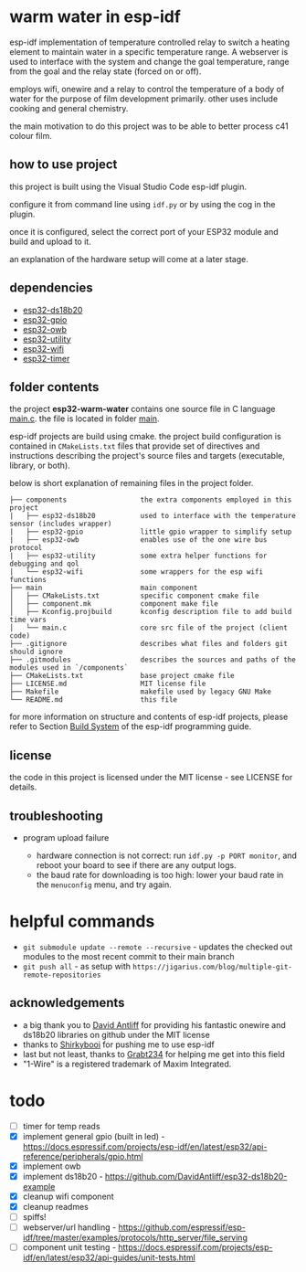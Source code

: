 # warm water in esp-idf

esp-idf implementation of temperature controlled relay to switch a heating element to maintain water in a specific temperature range. 
A webserver is used to interface with the system and change the goal temperature, range from the goal and the relay state (forced on or off).

employs wifi, onewire and a relay to control the temperature of a body of water for the purpose of film development primarily. other uses include cooking and general chemistry.

the main motivation to do this project was to be able to better process c41 colour film.

## how to use project

this project is built using the Visual Studio Code esp-idf plugin. 

configure it from command line using `idf.py` or by using the cog in the plugin. 

once it is configured, select the correct port of your ESP32 module and build and upload to it.

an explanation of the hardware setup will come at a later stage.

## dependencies

- [esp32-ds18b20](../esp32-ds18b20)
- [esp32-gpio](../esp32-gpio)
- [esp32-owb](https://github.com/DavidAntliff/esp32-owb)
- [esp32-utility](../esp32-utility)
- [esp32-wifi](../esp32-wifi)
- [esp32-timer](../esp32-timer)

## folder contents

the project **esp32-warm-water** contains one source file in C language [main.c](main/main.c). the file is located in folder [main](main).

esp-idf projects are build using cmake. the project build configuration is contained in `CMakeLists.txt` files that provide set of directives and instructions describing the project's source files and targets (executable, library, or both). 

below is short explanation of remaining files in the project folder.

```
├── components                  the extra components employed in this project
|   ├── esp32-ds18b20           used to interface with the temperature sensor (includes wrapper)
|   ├── esp32-gpio              little gpio wrapper to simplify setup
|   ├── esp32-owb               enables use of the one wire bus protocol
|   ├── esp32-utility           some extra helper functions for debugging and qol
|   └── esp32-wifi              some wrappers for the esp wifi functions
├── main                        main component
│   ├── CMakeLists.txt          specific component cmake file
│   ├── component.mk            component make file
│   ├── Kconfig.projbuild       kconfig description file to add build time vars
│   └── main.c                  core src file of the project (client code)
├── .gitignore                  describes what files and folders git should ignore
├── .gitmodules                 describes the sources and paths of the modules used in `/components`
├── CMakeLists.txt              base project cmake file
├── LICENSE.md                  MIT license file
├── Makefile                    makefile used by legacy GNU Make
└── README.md                   this file
```

for more information on structure and contents of esp-idf projects, please refer to Section [Build System](https://docs.espressif.com/projects/esp-idf/en/latest/esp32/api-guides/build-system.html) of the esp-idf programming guide.

## license

the code in this project is licensed under the MIT license - see LICENSE for details.

## troubleshooting

* program upload failure

    * hardware connection is not correct: run `idf.py -p PORT monitor`, and reboot your board to see if there are any output logs.
    * the baud rate for downloading is too high: lower your baud rate in the `menuconfig` menu, and try again.

# helpful commands
- ```git submodule update --remote --recursive``` - updates the checked out modules to the most recent commit to their main branch
- ```git push all``` - as setup with ```https://jigarius.com/blog/multiple-git-remote-repositories```

## acknowledgements

- a big thank you to [David Antliff](https://github.com/DavidAntliff/) for providing his fantastic onewire and ds18b20 libraries on github under the MIT license
- thanks to [Shirkybooi](https://github.com/ShirkyBooi) for pushing me to use esp-idf
- last but not least, thanks to [Grabt234](https://github.com/grabt234) for helping me get into this field
- "1-Wire" is a registered trademark of Maxim Integrated.

# todo
 
- [ ] timer for temp reads
- [x] implement general gpio (built in led) - https://docs.espressif.com/projects/esp-idf/en/latest/esp32/api-reference/peripherals/gpio.html
- [x] implement owb
- [x] implement ds18b20 - https://github.com/DavidAntliff/esp32-ds18b20-example
- [x] cleanup wifi component
- [x] cleanup readmes
- [ ] spiffs!
- [ ] webserver/url handling - https://github.com/espressif/esp-idf/tree/master/examples/protocols/http_server/file_serving
- [ ] component unit testing - https://docs.espressif.com/projects/esp-idf/en/latest/esp32/api-guides/unit-tests.html
